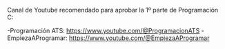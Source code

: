 Canal de Youtube recomendado para aprobar la 1º parte de Programación C: 

-Programación ATS: https://www.youtube.com/@ProgramacionATS
-EmpiezaAProgramar: https://www.youtube.com/@EmpiezaAProgramar
